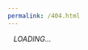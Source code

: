 ```yaml
---
permalink: /404.html
---
```

<!DOCTYPE html>
<html>

<head>
    <link rel="stylesheet" href="404.css">
</head>

<body>
    <div class="scene">
<img class="car" src="https://s3-us-west-2.amazonaws.com/s.cdpn.io/43033/car.svg" alt="" />
<img class="poof" src="https://s3-us-west-2.amazonaws.com/s.cdpn.io/43033/poof.svg" alt="" />
<img class="sign" src="https://s3-us-west-2.amazonaws.com/s.cdpn.io/43033/sign.svg" alt="" />
  <em>LOADING...</em>
</div>
</body>

</html>